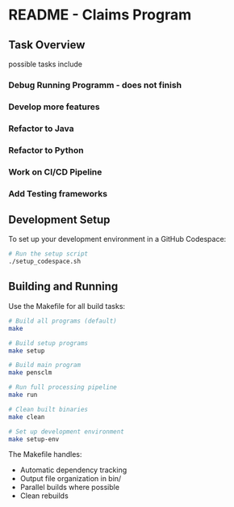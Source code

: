 # README - Claims Program

## Task Overview

possible tasks include

### Debug Running Programm - does not finish

### Develop more features 

### Refactor to Java

### Refactor to Python

### Work on CI/CD Pipeline

### Add Testing frameworks


## Development Setup

To set up your development environment in a GitHub Codespace:

```bash
# Run the setup script
./setup_codespace.sh
```

## Building and Running

Use the Makefile for all build tasks:

```bash
# Build all programs (default)
make

# Build setup programs
make setup

# Build main program
make pensclm

# Run full processing pipeline
make run

# Clean built binaries
make clean

# Set up development environment
make setup-env
```

The Makefile handles:
- Automatic dependency tracking
- Output file organization in bin/
- Parallel builds where possible
- Clean rebuilds
